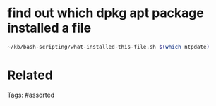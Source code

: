 # find out which dpkg apt package installed a file
```bash
~/kb/bash-scripting/what-installed-this-file.sh $(which ntpdate)
```

# Related

Tags:
    #assorted
